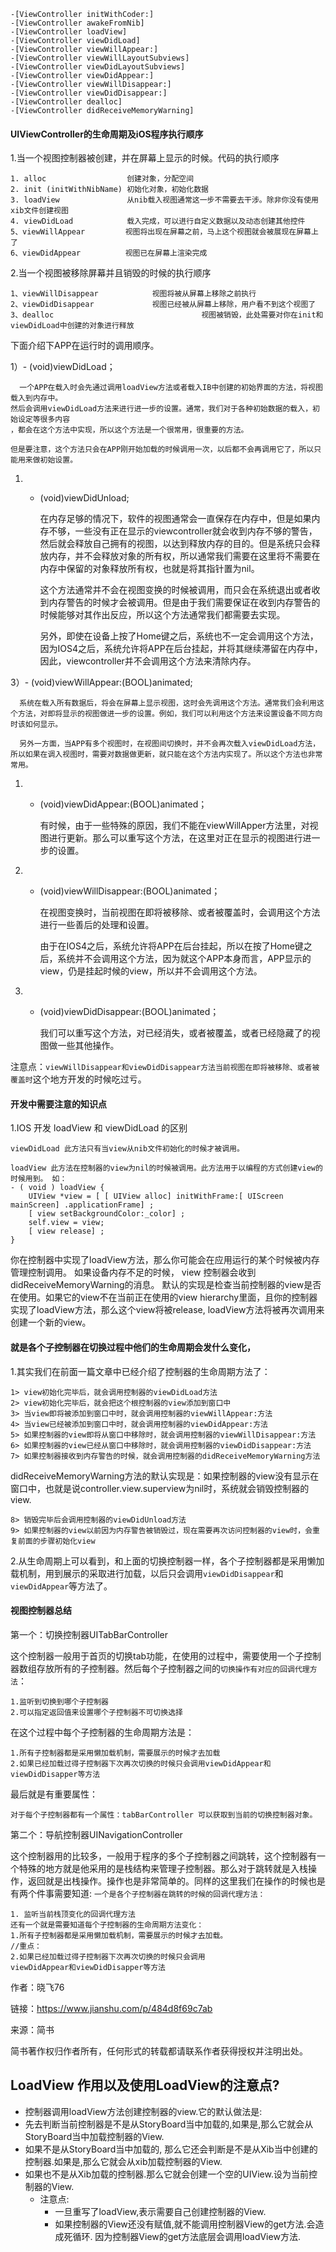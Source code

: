 

```objc
-[ViewController initWithCoder:]
-[ViewController awakeFromNib]
-[ViewController loadView]
-[ViewController viewDidLoad]
-[ViewController viewWillAppear:]
-[ViewController viewWillLayoutSubviews]
-[ViewController viewDidLayoutSubviews]
-[ViewController viewDidAppear:]
-[ViewController viewWillDisappear:]
-[ViewController viewDidDisappear:]
-[ViewController dealloc]
-[ViewController didReceiveMemoryWarning]
```



#### UIViewController的生命周期及iOS程序执行顺序

1.当一个视图控制器被创建，并在屏幕上显示的时候。代码的执行顺序

```
1. alloc                  创建对象，分配空间
2. init (initWithNibName) 初始化对象，初始化数据
3. loadView               从nib载入视图通常这一步不需要去干涉。除非你没有使用xib文件创建视图
4. viewDidLoad            载入完成，可以进行自定义数据以及动态创建其他控件
5、viewWillAppear         视图将出现在屏幕之前，马上这个视图就会被展现在屏幕上了
6、viewDidAppear          视图已在屏幕上渲染完成
```

2.当一个视图被移除屏幕并且销毁的时候的执行顺序

```
1、viewWillDisappear            视图将被从屏幕上移除之前执行
2、viewDidDisappear             视图已经被从屏幕上移除，用户看不到这个视图了
3、dealloc                                 视图被销毁，此处需要对你在init和viewDidLoad中创建的对象进行释放
```

下面介绍下APP在运行时的调用顺序。

1）- (void)viewDidLoad；

```
  一个APP在载入时会先通过调用loadView方法或者载入IB中创建的初始界面的方法，将视图载入到内存中。
然后会调用viewDidLoad方法来进行进一步的设置。通常，我们对于各种初始数据的载入，初始设定等很多内容
，都会在这个方法中实现，所以这个方法是一个很常用，很重要的方法。

但是要注意，这个方法只会在APP刚开始加载的时候调用一次，以后都不会再调用它了，所以只能用来做初始设置。
```

1. - (void)viewDidUnload;

     在内存足够的情况下，软件的视图通常会一直保存在内存中，但是如果内存不够，一些没有正在显示的viewcontroller就会收到内存不够的警告，然后就会释放自己拥有的视图，以达到释放内存的目的。但是系统只会释放内存，并不会释放对象的所有权，所以通常我们需要在这里将不需要在内存中保留的对象释放所有权，也就是将其指针置为nil。

     这个方法通常并不会在视图变换的时候被调用，而只会在系统退出或者收到内存警告的时候才会被调用。但是由于我们需要保证在收到内存警告的时候能够对其作出反应，所以这个方法通常我们都需要去实现。

     另外，即使在设备上按了Home键之后，系统也不一定会调用这个方法，因为IOS4之后，系统允许将APP在后台挂起，并将其继续滞留在内存中，因此，viewcontroller并不会调用这个方法来清除内存。

3）- (void)viewWillAppear:(BOOL)animated;

```
  系统在载入所有数据后，将会在屏幕上显示视图，这时会先调用这个方法。通常我们会利用这个方法，对即将显示的视图做进一步的设置。例如，我们可以利用这个方法来设置设备不同方向时该如何显示。

  另外一方面，当APP有多个视图时，在视图间切换时，并不会再次载入viewDidLoad方法，所以如果在调入视图时，需要对数据做更新，就只能在这个方法内实现了。所以这个方法也非常常用。
```

1. - (void)viewDidAppear:(BOOL)animated；

     有时候，由于一些特殊的原因，我们不能在viewWillApper方法里，对视图进行更新。那么可以重写这个方法，在这里对正在显示的视图进行进一步的设置。

2. - (void)viewWillDisappear:(BOOL)animated；

     在视图变换时，当前视图在即将被移除、或者被覆盖时，会调用这个方法进行一些善后的处理和设置。

     由于在IOS4之后，系统允许将APP在后台挂起，所以在按了Home键之后，系统并不会调用这个方法，因为就这个APP本身而言，APP显示的view，仍是挂起时候的view，所以并不会调用这个方法。

3. - (void)viewDidDisappear:(BOOL)animated；

     我们可以重写这个方法，对已经消失，或者被覆盖，或者已经隐藏了的视图做一些其他操作。

注意点：`viewWillDisappear和viewDidDisappear方法当前视图在即将被移除、或者被覆盖时`这个地方开发的时候吃过亏。

#### 开发中需要注意的知识点

1.IOS 开发 loadView 和 viewDidLoad 的区别

```
viewDidLoad 此方法只有当view从nib文件初始化的时候才被调用。

loadView 此方法在控制器的view为nil的时候被调用。此方法用于以编程的方式创建view的时候用到。 如：
- ( void ) loadView {
    UIView *view = [ [ UIView alloc] initWithFrame:[ UIScreen
mainScreen] .applicationFrame] ;
    [ view setBackgroundColor:_color] ;
    self.view = view;
    [ view release] ;
}
```

你在控制器中实现了loadView方法，那么你可能会在应用运行的某个时候被内存管理控制调用。 如果设备内存不足的时候， view 控制器会收到didReceiveMemoryWarning的消息。 默认的实现是检查当前控制器的view是否在使用。如果它的view不在当前正在使用的view hierarchy里面，且你的控制器实现了loadView方法，那么这个view将被release, loadView方法将被再次调用来创建一个新的view。

#### 就是各个子控制器在切换过程中他们的生命周期会发什么变化，

1.其实我们在前面一篇文章中已经介绍了控制器的生命周期方法了：

```
1> view初始化完毕后，就会调用控制器的viewDidLoad方法
2> view初始化完毕后，就会把这个根控制器的view添加到窗口中
3> 当view即将被添加到窗口中时，就会调用控制器的viewWillAppear:方法
4> 当view已经被添加到窗口中时，就会调用控制器的viewDidAppear:方法
5> 如果控制器的view即将从窗口中移除时，就会调用控制器的viewWillDisappear:方法
6> 如果控制器的view已经从窗口中移除时，就会调用控制器的viewDidDisappear:方法
7> 如果控制器接收到内存警告的时候，就会调用控制器的didReceiveMemoryWarning方法
```

didReceiveMemoryWarning方法的默认实现是：如果控制器的view没有显示在窗口中，也就是说controller.view.superview为nil时，系统就会销毁控制器的view.

```
8> 销毁完毕后会调用控制器的viewDidUnload方法
9> 如果控制器的view以前因为内存警告被销毁过，现在需要再次访问控制器的view时，会重复前面的步骤初始化view
```

2.从生命周期上可以看到，和上面的切换控制器一样，各个子控制器都是采用懒加载机制，用到展示的采取进行加载，以后只会调用`viewDidDisappear`和`viewDidAppear`等方法了。

#### 视图控制器总结

第一个：切换控制器UITabBarController

这个控制器一般用于首页的切换tab功能，在使用的过程中，需要使用一个子控制器数组存放所有的子控制器。然后每个子控制器之间的`切换操作有对应的回调代理方法`：

```
1.监听到切换到哪个子控制器
2.可以指定返回值来设置哪个子控制器不可切换选择
```

在这个过程中每个子控制器的生命周期方法是：

```
1.所有子控制器都是采用懒加载机制，需要展示的时候才去加载
2.如果已经加载过得子控制器下次再次切换的时候只会调用viewDidAppear和viewDidDisapper等方法
```

最后就是有重要属性：

```
对于每个子控制器都有一个属性：tabBarController 可以获取到当前的切换控制器对象。
```

第二个：导航控制器UINavigationController

这个控制器用的比较多，一般用于程序的多个子控制器之间跳转，这个控制器有一个特殊的地方就是他采用的是栈结构来管理子控制器。那么对于跳转就是入栈操作，返回就是出栈操作。操作也是非常简单的。同样的这里我们在操作的时候也是有两个件事需要知道:
 `一个是各个子控制器在跳转的时候的回调代理方法：`

```
1. 监听当前栈顶变化的回调代理方法
还有一个就是需要知道每个子控制器的生命周期方法变化：
1.所有子控制器都是采用懒加载机制，需要展示的时候才去加载。
//重点：
2.如果已经加载过得子控制器下次再次切换的时候只会调用
viewDidAppear和viewDidDisapper等方法
```



作者：晓飞76

链接：https://www.jianshu.com/p/484d8f69c7ab

来源：简书

简书著作权归作者所有，任何形式的转载都请联系作者获得授权并注明出处。







## LoadView 作用以及使用LoadView的注意点?

- 控制器调用loadView方法创建控制器的view.它的默认做法是:
- 先去判断当前控制器是不是从StoryBoard当中加载的,如果是,那么它就会从StoryBoard当中加载控制器的View.
- 如果不是从StoryBoard当中加载的, 那么它还会判断是不是从Xib当中创建的控制器.如果是,那么它就会从xib加载控制器的View.
- 如果也不是从Xib加载的控制器.那么它就会创建一个空的UIView.设为当前控制器的View.
  - 注意点:
    - 一旦重写了loadView,表示需要自己创建控制器的View.
    - 如果控制器的View还没有赋值,就不能调用控制器View的get方法.会造成死循环. 因为控制器View的get方法底层会调用loadView方法.







